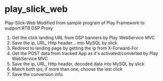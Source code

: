play_slick_web
==============

Play-Slick-Web
Modified from sample program of Play Framework to support RTB DSP Proxy

1. Get the click landing URL from DSP banners by Play WebService MVC
2. Save the ip, URL, Http header... into MySQL by slick
3. Redirect to landing page by getting the ip from X-Forward-For
4. Get the POST data from tracked App as it's activated/converted by Play WebService MVC
5. Save the ip, URL, Http header, decoded data into MySQL by slick
6. Match both ips, if more than one, choose the last click
7. Save the conversion info.

